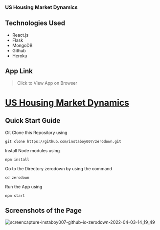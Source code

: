 ### **US Housing Market Dynamics**

## Technologies Used
* React.js
* Flask
* MongoDB
* Github
* Heroku

## App Link
   
   > Click to View App on Browser
   
   # [US Housing Market Dynamics](https://instaboy007.github.io/zerodown/)
   
    
     
## Quick Start Guide

Git Clone this Repository using

    git clone https://github.com/instaboy007/zerodown.git 

 Install Node modules using
 
    npm install
    
Go to the Directory zerodown by using the command
    
    cd zerodown
    
Run the App using

    npm start
    
## Screenshots of the Page

![screencapture-instaboy007-github-io-zerodown-2022-04-03-14_19_49](https://user-images.githubusercontent.com/72603656/161419814-995d45cf-ffd9-45e5-bd0e-4ffd0891a146.png)

